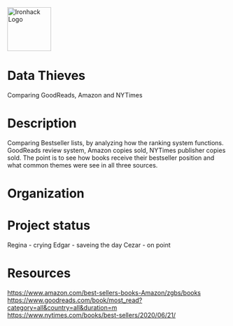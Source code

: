 <img src="https://bit.ly/2VnXWr2" alt="Ironhack Logo" width="100"/>

# Data Thieves
Comparing GoodReads, Amazon and NYTimes
# Description
Comparing Bestseller lists, by analyzing how the ranking system functions. GoodReads review system, Amazon copies sold, NYTimes publisher copies sold. The point is to see how books receive their bestseller position and what common themes were see in all three sources. 

# Organization

# Project status
Regina - crying
Edgar - saveing the day
Cezar - on point
# Resources
https://www.amazon.com/best-sellers-books-Amazon/zgbs/books
https://www.goodreads.com/book/most_read?category=all&country=all&duration=m
https://www.nytimes.com/books/best-sellers/2020/06/21/